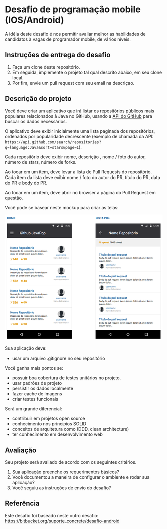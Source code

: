 # Desafio de programação mobile (IOS/Android)

A idéia deste desafio é nos permitir avaliar melhor as habilidades de candidatos à vagas de programador mobile, de vários níveis.


## Instruções de entrega do desafio

1. Faça um clone deste repositório.
1. Em seguida, implemente o projeto tal qual descrito abaixo, em seu clone local.
1. Por fim, envie um pull request com seu email na descriçao.

## Descrição do projeto

Você deve criar um aplicativo que irá listar os repositórios públicos mais populares relacionados à Java no GitHub, usando a [API do GitHub](https://developer.github.com/v3/) para buscar os dados necessários.

O aplicativo deve exibir inicialmente uma lista paginada dos repositórios, ordenados por popularidade decrescente (exemplo de chamada da API: `https://api.github.com/search/repositories?q=language:Java&sort=stars&page=1`).

Cada repositório deve exibir nome, descrição , nome / foto do autor, número de stars, número de forks.

Ao tocar em um item, deve levar a lista de Pull Requests do repositório. Cada item da lista deve exibir nome / foto do autor do PR, título do PR, data do PR e body do PR.

Ao tocar em um item, deve abrir no browser a página do Pull Request em questão.

Você pode se basear neste mockup para criar as telas:

![mockup](https://raw.githubusercontent.com/myfreecomm/desafio-mobile-android/master/mockup-android.png)

Sua aplicação deve:

- usar um arquivo .gitignore no seu repositório

Você ganha mais pontos se:

- possuir boa cobertura de testes unitários no projeto.
- usar padrões de projeto
- persistir os dados localmente
- fazer cache de imagens
- criar testes funcionais

Será um grande diferencial:

- contribuir em projetos open source
- conhecimento nos princípios SOLID
- conceitos de arquitetura como (DDD, clean architecture)
- ter conhecimento em desenvolvimento web

## Avaliação

Seu projeto será avaliado de acordo com os seguintes critérios.

1. Sua aplicação preenche os requerimentos básicos?
1. Você documentou a maneira de configurar o ambiente e rodar sua aplicação?
1. Você seguiu as instruções de envio do desafio?

## Referência

Este desafio foi baseado neste outro desafio: https://bitbucket.org/suporte_concrete/desafio-android
